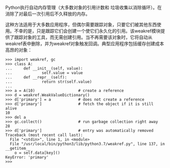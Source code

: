 Python执行自动内存管理（大多数对象的引用计数和 垃圾收集以消除循环）。在消除了对最后一次引用后不久释放的内存。

这种方法适用于大多数应用程序，但偶尔需要跟踪对象，只要它们被其他东西使用。不幸的是，只是跟踪它们会创建一个使它们永久化的引用。该weakref模块提供了跟踪对象的工具，而无需创建引用。当不再需要该对象时，它将自动从weakref表中删除，并为weakref对象触发回调。典型应用程序包括缓存创建成本高昂的对象：

```
>>> import weakref, gc
>>> class A:
...     def __init__(self, value):
...             self.value = value
...     def __repr__(self):
...             return str(self.value)
...
>>> a = A(10)                   # create a reference
>>> d = weakref.WeakValueDictionary()
>>> d['primary'] = a            # does not create a reference
>>> d['primary']                # fetch the object if it is still alive
10
>>> del a
>>> gc.collect()                # run garbage collection right away
28
>>> d['primary']                # entry was automatically removed
Traceback (most recent call last):
  File "<stdin>", line 1, in <module>
  File "/usr/local/bin/python3/lib/python3.7/weakref.py", line 137, in __getitem__
    o = self.data[key]()
KeyError: 'primary'
>>>

```



